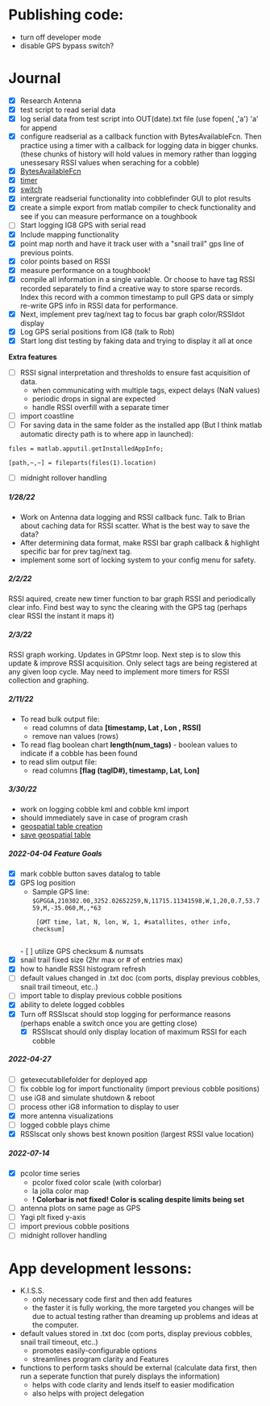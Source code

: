 # Publishing code:

- turn off developer mode
- disable GPS bypass switch?

# Journal
- [x] Research Antenna
- [x] test script to read serial data
- [x] log serial data from test script into OUT(date).txt file (use fopen( ,'a') 'a' for append
- [x] configure readserial as a callback function with BytesAvailableFcn.  Then practice using a timer with a callback for logging data in bigger chunks.  (these chunks of history will hold values in memory rather than logging unessesary RSSI values when seraching for a cobble)
- [x] [BytesAvailableFcn](https://www.mathworks.com/help/instrument/bytesavailablefcn.html)
- [x] [timer](https://www.mathworks.com/help/matlab/matlab_prog/use-a-matlab-timer-object.html)
- [x] [switch](https://www.mathworks.com/help/matlab/ref/switch.html)
- [x] intergrate readserial functionality into cobblefinder GUI to plot results
- [x] create a simple export from matlab compiler to check functionality and see if you can measure performance on a toughbook
- [ ] Start logging IG8 GPS with serial read
- [x] Include mapping functionality
- [x] point map north and have it track user with a "snail trail" gps line of previous points.
- [x] color points based on RSSI
- [x] measure performance on a toughbook!
- [x] compile all information in a single variable.  Or choose to have tag RSSI recorded separately to find a creative way to store sparse records.  Index this record with a common timestamp to pull GPS data or simply re-write GPS info in RSSI data for performance.
- [x] Next, implement prev tag/next tag to focus bar graph color/RSSIdot display
- [x] Log GPS serial positions from IG8 (talk to Rob)
- [x] Start long dist testing by faking data and trying to display it all at once

**Extra features**
- [ ] RSSI signal interpretation and thresholds to ensure fast acquisition of data.
  - when communicating with multiple tags, expect delays (NaN values)
  - periodic drops in signal are expected
  - handle RSSI overfill with a separate timer
- [ ] import coastline
- [ ] For saving data in the same folder as the installed app (But I think matlab automatic directy path is to where app in launched):

<code>files = matlab.apputil.getInstalledAppInfo;\
[path,\~,~] = fileparts(files(1).location)</code>

- [ ] midnight rollover handling

##### 1/28/22
- Work on Antenna data logging and RSSI callback func.  Talk to Brian about caching data for RSSI scatter.
What is the best way to save the data?
- After determining data format, make RSSI bar graph callback & highlight specific bar for prev tag/next tag.
- implement some sort of locking system to your config menu for safety.

##### 2/2/22
RSSI aquired, create new timer function to bar graph RSSI and periodically clear info.  Find best way to sync the clearing with the GPS tag (perhaps clear RSSI the instant it maps it)

##### 2/3/22
RSSI graph working.  Updates in GPStmr loop.  Next step is to slow this update & improve RSSI acquisition.  Only select tags are being registered at any given loop cycle.  May need to implement more timers for RSSI collection and graphing.

##### 2/11/22
- To read bulk output file:
  - read columns of data **[timestamp, Lat , Lon , RSSI]**
  - remove nan values (rows)
- To read flag boolean chart **length(num_tags)** - boolean values to indicate if a cobble has been found
- to read slim output file:
  - read columns **[flag (tagID#), timestamp, Lat, Lon]**

##### 3/30/22
-  work on logging cobble kml and cobble kml import
- should immediately save in case of program crash
- [geospatial table creation](https://www.mathworks.com/help/map/ref/geocrs.html)
- [save geospatial table](https://www.mathworks.com/help/map/create-geospatial-tables.html)

##### 2022-04-04 Feature Goals
- [x] mark cobble button saves datalog to table
- [x] GPS log position
  - Sample GPS line:
  <br><code>$GPGGA,210302.00,3252.02652259,N,11715.11341598,W,1,20,0.7,53.759,M,-35.060,M,,*63
<br> [GMT time, lat, N, lon, W, 1, #satallites, other info, checksum]
  </code>
  - [ ] utilize GPS checksum & numsats
- [x] snail trail fixed size (2hr max or # of entries max)
- [x] how to handle RSSI histogram refresh
- [ ] default values changed in .txt doc (com ports, display previous cobbles, snail trail timeout, etc..)
- [ ] import table to display previous cobble positions
- [x] ability to delete logged cobbles
- [x] Turn off RSSIscat should stop logging for performance reasons (perhaps enable a switch once you are getting close)
  - [x] RSSIscat should only display location of maximum RSSI for each cobble

##### 2022-04-27
- [ ] getexecutabllefolder for deployed app
- [ ] fix cobble log for import functionality (import previous cobble positions)
- [ ] use iG8 and simulate shutdown & reboot
- [ ] process other iG8 information to display to user
- [x] more antenna visualizations
- [ ] logged cobble plays chime
- [x] RSSIscat only shows best known position (largest RSSI value location)

##### 2022-07-14
- [x] pcolor time series
  - pcolor fixed color scale (with colorbar)
  - la jolla color map
  - **! Colorbar is not fixed!  Color is scaling despite limits being set**
- [ ] antenna plots on same page as GPS
- [ ] Yagi plt fixed y-axis
- [ ] import previous cobble positions
- [ ] midnight rollover handling

# App development lessons:
- K.I.S.S.
  - only necessary code first and then add features
  - the faster it is fully working, the more targeted you changes will be due to actual testing rather than dreaming up problems and ideas at the computer.
- default values stored in .txt doc (com ports, display previous cobbles, snail trail timeout, etc..)
  - promotes easily-configurable options
  - streamlines program clarity and Features
- functions to perform tasks should be external (calculate data first, then run a seperate function that purely displays the information)
  - helps with code clarity and lends itself to easier modification
  - also helps with project delegation
